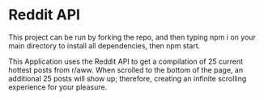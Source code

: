 # Reddit API

This project can be run by forking the repo, and then typing npm i on your main directory to install all dependencies, then npm start. 


This Application uses the Reddit API to get a compilation of 25 current hottest posts from r/aww. When scrolled to the bottom of the page, an additional 25 posts will show up; therefore, creating an infinite scrolling experience for your pleasure. 